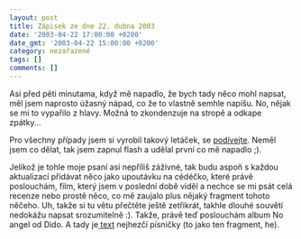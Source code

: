```yaml
---
layout: post
title: Zápisek ze dne 22. dubna 2003
date: '2003-04-22 17:00:00 +0200'
date_gmt: '2003-04-22 15:00:00 +0200'
category: nezařazené
tags: []
comments: []
---
```

<p>Asi před pěti minutama, když mě napadlo,
že bych tady něco mohl napsat, měl jsem naprosto úžasný nápad, co že to vlastně
semhle napíšu. No, nějak se mi to vypařilo z hlavy. Možná to zkondenzuje na stropě
a odkape zpátky...</p>
<p>Pro všechny případy jsem si vyrobil takový
letáček, se <a href="art.php?a=letak.htm">podívejte</a>. Neměl jsem co dělat, tak jsem
zapnul flash a udělal první co mě napadlo ;).</p>
<p>Jelikož je tohle moje psaní asi nepříliš
záživné, tak budu aspoň s každou aktualizací přidávat něco jako upoutávku na
cédéčko, které právě poslouchám, film, který jsem v poslední době viděl a
nechce se mi psát celá recenze nebo prostě něco, co mě zaujalo plus nějaký fragment
tohoto něčeho. Uh, takže si tu větu přečtěte ještě zetřikrát, takhle dlouhé
souvětí nedokážu napsat srozumitelně :). Takže, právě teď poslouchám album <span class="ital">No
angel</span> od <span class="ital">Dido</span>. A tady je<a href="art.php?a=thankyou.htm"> text</a> nejhezčí
písničky (to jako ten fragment, he).</p>

